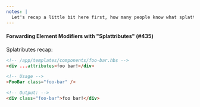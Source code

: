 ```yaml
---
notes: |
  Let's recap a little bit here first, how many people know what splattributes are in general?
---
```


#### Forwarding Element Modifiers with "Splattributes" (#435)

Splatributes recap:

```html
<!-- /app/templates/components/foo-bar.hbs -->
<div ...attributes>foo bar!</div>
```
<!-- .element: class="fragment" -->

```html
<!-- Usage -->
<FooBar class="foo-bar" />
```
<!-- .element: class="fragment" -->


```html
<!-- Output: -->
<div class="foo-bar">foo bar!</div>
```
<!-- .element: class="fragment" -->
